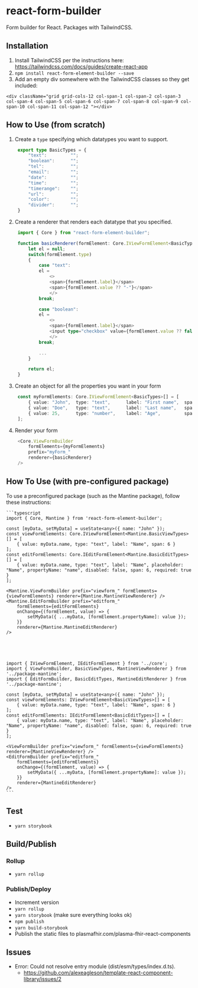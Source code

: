 # react-form-builder
Form builder for React. Packages with TailwindCSS.

## Installation
1. Install TailwindCSS per the instructions here: https://tailwindcss.com/docs/guides/create-react-app
2. `npm install react-form-element-builder --save`
3. Add an empty div somewhere with the TailwindCSS classes so they get included:
```tsx
<div className="grid grid-cols-12 col-span-1 col-span-2 col-span-3 col-span-4 col-span-5 col-span-6 col-span-7 col-span-8 col-span-9 col-span-10 col-span-11 col-span-12 "></div>
```
## How to Use (from scratch)
1. Create a `type` specifying which datatypes you want to support.
   ```typescript
    export type BasicTypes = {
        "text":         "";
        "boolean":      "";
        "tel":          "";
        "email":        "";
        "date":         "";
        "time":         "";
        "timerange":    "";
        "url":          "";
        "color":        "";
        "divider":      "";
    }
   ```

2. Create a renderer that renders each datatype that you specified.
   ```typescript
    import { Core } from "react-form-element-builder";

    function basicRenderer(formElement: Core.IViewFormElement<BasicTypes>): JSX.Element | null {
        let el = null;
        switch(formElement.type)
        {
            case "text":
            el = 
                <>
                <span>{formElement.label}</span>
                <span>{formElement.value ?? "-"}</span>
                </>
            break;

            case "boolean":
            el = 
                <>
                <span>{formElement.label}</span>
                <input type="checkbox" value={formElement.value ?? false} />;
                </>
            break;

            ...
        }

        return el;
    }
   ```

3. Create an object for all the properties you want in your form
   ```typescript
    const myFormElements: Core.IViewFormElement<BasicTypes>[] = [
        { value: "John",  type: "text",      label: "First name",  span: 6 },
        { value: "Doe",   type: "text",      label: "Last name",   span: 6 }
        { value: 25,      type: "number",    label: "Age",         span: 4 },
    ];
   ```

4. Render your form
   ```typescript
    <Core.ViewFormBuilder 
        formElements={myFormElements} 
        prefix="myForm_" 
        renderer={basicRenderer} 
    />
   ```

## How To Use (with pre-configured package)
To use a preconfigured package (such as the Mantine package), follow these instructions:

    ```typescript
    import { Core, Mantine } from 'react-form-element-builder';

    const [myData, setMyData] = useState<any>({ name: "John" });
    const viewFormElements: Core.IViewFormElement<Mantine.BasicViewTypes>[] = [
        { value: myData.name, type: "text", label: "Name", span: 6 }
    ];
    const editFormElements: Core.IEditFormElement<Mantine.BasicEditTypes>[] = [
        { value: myData.name, type: "text", label: "Name", placeholder: "Name", propertyName: "name", disabled: false, span: 6, required: true }
    ];

    <Mantine.ViewFormBuilder prefix="viewform_" formElements={viewFormElements} renderer={Mantine.MantineViewRenderer} />
    <Mantine.EditFormBuilder prefix="editform_"
        formElements={editFormElements}
        onChange={(formElement, value) => {
            setMyData({ ...myData, [formElement.propertyName]: value });
        }}
        renderer={Mantine.MantineEditRenderer}
    />





    import { IViewFormElement, IEditFormElement } from '../core';
    import { ViewFormBuilder, BasicViewTypes, MantineViewRenderer } from '../package-mantine';
    import { EditFormBuilder, BasicEditTypes, MantineEditRenderer } from '../package-mantine';

    const [myData, setMyData] = useState<any>({ name: "John" });
    const viewFormElements: IViewFormElement<BasicViewTypes>[] = [
        { value: myData.name, type: "text", label: "Name", span: 6 }
    ];
    const editFormElements: IEditFormElement<BasicEditTypes>[] = [
        { value: myData.name, type: "text", label: "Name", placeholder: "Name", propertyName: "name", disabled: false, span: 6, required: true }
    ];

    <ViewFormBuilder prefix="viewform_" formElements={viewFormElements} renderer={MantineViewRenderer} />
    <EditFormBuilder prefix="editform_"
        formElements={editFormElements}
        onChange={(formElement, value) => {
            setMyData({ ...myData, [formElement.propertyName]: value });
        }}
        renderer={MantineEditRenderer}
    />
    ```

## Test
- `yarn storybook`

## Build/Publish

### Rollup
* `yarn rollup`

### Publish/Deploy
* Increment version
* `yarn rollup`
* `yarn storybook` (make sure everything looks ok)
* `npm publish`
* `yarn build-storybook`
* Publish the static files to plasmafhir.com/plasma-fhir-react-components

## Issues
- Error: Could not resolve entry module (dist/esm/types/index.d.ts).
  - https://github.com/alexeagleson/template-react-component-library/issues/2